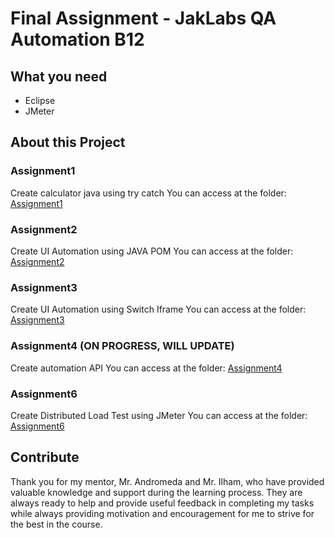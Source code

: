 # Final Assignment - JakLabs QA Automation B12

## What you need

- Eclipse
- JMeter

## About this Project
### Assignment1
Create calculator java using try catch
You can access at the folder: [Assignment1](https://github.com/yoshuasennaj/JakLabsAssignment/tree/main/JakLabsAssignment1)

### Assignment2
Create UI Automation using JAVA POM
You can access at the folder: [Assignment2](https://github.com/yoshuasennaj/JakLabsAssignment/tree/main/JakLabsAssignment2)

### Assignment3
Create UI Automation using Switch Iframe 
You can access at the folder: [Assignment3](https://github.com/yoshuasennaj/JakLabsAssignment/tree/main/JakLabsAssignment3)

### Assignment4 (ON PROGRESS, WILL UPDATE)
Create automation API
You can access at the folder: [Assignment4](https://github.com/yoshuasennaj/JakLabsAssignment/tree/main/JakLabsAssignment4)

### Assignment6
Create Distributed Load Test using JMeter
You can access at the folder: [Assignment6](https://github.com/yoshuasennaj/JakLabsAssignment/tree/main/JakLabsAssignment5)



## Contribute

Thank you for my mentor, Mr. Andromeda and Mr. Ilham, who have provided valuable knowledge and support during the learning process. They are always ready to help and provide useful feedback in completing my tasks while always providing motivation and encouragement for me to strive for the best in the course.

